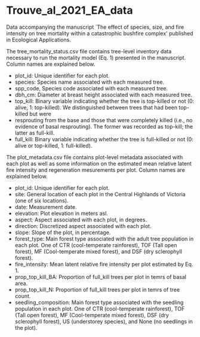 # Trouve_al_2021_EA_data
Data accompanying the manuscript `The effect of species, size, and fire intensity on tree mortality within a catastrophic bushfire complex' published in Ecological Applications.

The tree_mortality_status.csv file contains tree-level inventory data necessary to run the mortality model (Eq. 1) presented in the manuscript. Column names are  explained below.

* plot_id: Unique identifier for each plot.
* species: Species name associated with each measured tree.
* spp_code, Species code associated with each measured tree.
* dbh_cm: Diameter at breast height associated with each measured tree.
* top_kill: Binary variable indicating whether the tree is top-killed or not (0: alive, 1: top-killed). We distinguished between trees that had been top-killed but were 
* resprouting from the base and those that were completely killed (i.e., no evidence of basal resprouting). The former was recorded as top-kill; the latter as full-kill.
* full_kill: Binary variable indicating whether the tree is full-killed or not (0: alive or top-killed, 1: full-killed).

The plot_metadata.csv file contains plot-level metadata associated with each plot as well as some information on the estimated mean relative latent fire intensity and regeneration mesurements per plot.
Column names are  explained below.

* plot_id: Unique identifier for each plot.
* site: General location of each plot in the Central Highlands of Victoria (one of six locations).
* date: Measurement date.
* elevation: Plot elevation in meters asl.
* aspect: Aspect associated with each plot, in degrees.
* direction: Discretized aspect associated with each plot.
* slope: Slope of the plot, in percentage.
* forest_type: Main forest type associated with the adult tree population in each plot. One of CTR (cool-temperate rainforest), TOF (Tall open forest), MF (Cool-temperate mixed forest), and DSF (dry sclerophyll forest).
* fire_intensity: Mean latent relative fire intensity per plot estimated by Eq. 1.
* prop_top_kill_BA: Proportion of full_kill trees per plot in temrs of basal area.
* prop_top_kill_N: Proportion of full_kill trees per plot in temrs of tree count.
* seedling_composition: Main forest type associated with the seedling population in each plot. One of CTR (cool-temperate rainforest), TOF (Tall open forest), MF (Cool-temperate mixed forest), DSF (dry sclerophyll forest), US (understorey species), and None (no seedlings in the plot).



